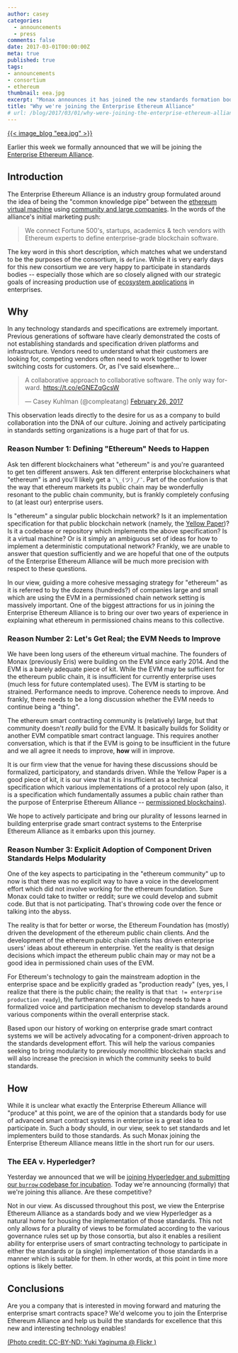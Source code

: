 ```yaml
---
author: casey
categories:
  - announcements
  - press
comments: false
date: 2017-03-01T00:00:00Z
meta: true
published: true
tags:
- announcements
- consortium
- ethereum
thumbnail: eea.jpg
excerpt: "Monax announces it has joined the new standards formation body known as the Enterprise Ethereum Alliance to help move smart contract machines forward."
title: "Why we're joining the Enterprise Ethereum Alliance"
# url: /blog/2017/03/01/why-were-joining-the-enterprise-ethereum-alliance/
---
```


[{{< image_blog "eea.jpg" >}}](https://www.flickr.com/photos/aid_precious_ones/269003324/)

Earlier this week we formally announced that we will be joining the [Enterprise Ethereum Alliance](http://entethalliance.org/).

## Introduction

The Enterprise Ethereum Alliance is an industry group formulated around the idea of being the "common knowledge pipe" between the [ethereum virtual machine](/learn/smart_contracts) using [community and large companies](/learn/permissioned_blockchains). In the words of the alliance's initial marketing push:

> We connect Fortune 500's, startups, academics & tech vendors with Ethereum experts to define enterprise-grade blockchain software.

The key word in this short description, which matches what we understand to be the purposes of the consortium, is `define`. While it is very early days for this new consortium we are very happy to participate in standards bodies -- especially those which are so closely aligned with our strategic goals of increasing production use of [ecosystem applications](/learn/ecosystem_applications) in enterprises.

## Why

In any technology standards and specifications are extremely important. Previous generations of software have clearly demonstrated the costs of not establishing standards and specification driven platforms and infrastructure. Vendors need to understand what their customers are looking for, competing vendors often need to work together to lower switching costs for customers. Or, as I've said elsewhere...

<blockquote class="twitter-tweet" data-lang="en"><p lang="en" dir="ltr">A collaborative approach to collaborative software. The only way forward. <a href="https://t.co/eGNEZqGcsW">https://t.co/eGNEZqGcsW</a></p>&mdash; Casey Kuhlman (@compleatang) <a href="https://twitter.com/compleatang/status/835873349561630721">February 26, 2017</a></blockquote>
<script async src="//platform.twitter.com/widgets.js" charset="utf-8"></script>

This observation leads directly to the desire for us as a company to build collaboration into the DNA of our culture. Joining and actively participating in standards setting organizations is a huge part of that for us.

### Reason Number 1: Defining "Ethereum" Needs to Happen

Ask ten different blockchainers what "ethereum" is and you're guaranteed to get ten different answers. Ask ten different enterprise blockchainers what "ethereum" is and you'll likely get a `¯\_(ツ)_/¯`. Part of the confusion is that the way that ethereum markets its public chain may be wonderfully resonant to the public chain community, but is frankly completely confusing to (at least our) enterprise users.

Is "ethereum" a singular public blockchain network? Is it an implementation specification for that public blockchain network (namely, the [Yellow Paper](http://gavwood.com/paper.pdf))? Is it a codebase or repository which implements the above specification? Is it a virtual machine? Or is it simply an ambiguous set of ideas for how to implement a deterministic computational network? Frankly, we are unable to answer that question sufficiently and we are hopeful that one of the outputs of the Enterprise Ethereum Alliance will be much more precision with respect to these questions.

In our view, guiding a more cohesive messaging strategy for "ethereum" as it is referred to by the dozens (hundreds?) of companies large and small which are using the EVM in a permissioned chain network setting is massively important. One of the biggest attractions for us in joining the Enterprise Ethereum Alliance is to bring our over two years of experience in explaining what ethereum in permissioned chains means to this collective.

### Reason Number 2: Let's Get Real; the EVM Needs to Improve

We have been long users of the ethereum virtual machine. The founders of Monax (previously Eris) were building on the EVM since early 2014. And the EVM is a barely adequate piece of kit. While the EVM may be sufficient for the ethereum public chain, it is insufficient for currently enterprise uses (much less for future contemplated uses). The EVM is starting to be strained. Performance needs to improve. Coherence needs to improve. And frankly, there needs to be a long discussion whether the EVM needs to continue being a "thing".

The ethereum smart contracting community is (relatively) large, but that community doesn't *really* build for the EVM. It basically builds for Solidity or another EVM compatible smart contract language. This requires another conversation, which is that if the EVM is going to be insufficient in the future and we all agree it needs to improve, **how** will in improve.

It is our firm view that the venue for having these discussions should be formalized, participatory, and standards driven. While the Yellow Paper is a good piece of kit, it is our view that it is insufficient as a technical specification which various implementations of a protocol rely upon (also, it is a specification which fundamentally assumes a public chain rather than the purpose of Enterprise Ethereum Alliance -- [permissioned blockchains](/learn/permissioned_blockchains)).

We hope to actively participate and bring our plurality of lessons learned in building enterprise grade smart contract systems to the Enterprise Ethereum Alliance as it embarks upon this journey.

### Reason Number 3: Explicit Adoption of Component Driven Standards Helps Modularity

One of the key aspects to participating in the "ethereum community" up to now is that there was no explicit way to have a voice in the development effort which did not involve working for the ethereum foundation. Sure Monax could take to twitter or reddit; sure we could develop and submit code. But that is not participating. That's throwing code over the fence or talking into the abyss.

The reality is that for better or worse, the Ethereum Foundation has (mostly) driven the development of the ethereum public chain clients. And the development of the ethereum pubic chain clients has driven enterprise users' ideas about ethereum in enterprise. Yet the reality is that design decisions which impact the ethereum public chain may or may not be a good idea in permissioned chain uses of the EVM.

For Ethereum's technology to gain the mainstream adoption in the enterprise space and be explicitly graded as "production ready" (yes, yes, I realize that there is the public chain; the reality is that `that != enterprise production ready`), the furtherance of the technology needs to have a formalized voice and participation mechanism to develop standards around various components within the overall enterprise stack.

Based upon our history of working on enterprise grade smart contract systems we will be actively advocating for a component-driven approach to the standards development effort. This will help the various companies seeking to bring modularity to previously monolithic blockchain stacks and will also increase the precision in which the community seeks to build standards.

## How

While it is unclear what exactly the Enterprise Ethereum Alliance will "produce" at this point, we are of the opinion that a standards body for use of advanced smart contract systems in enterprise is a great idea to participate in. Such a body should, in our view, seek to set standards and let implementers build to those standards. As such Monax joining the Enterprise Ethereum Alliance means little in the short run for our users.

### The EEA v. Hyperledger?

Yesterday we announced that we will be [joining Hyperledger and submitting our `burrow` codebase for incubation](/blog/2017/02/28/why-were-joining-hyperledger/). Today we're announcing (formally) that we're joining this alliance. Are these competitive?

Not in our view. As discussed throughout this post, we view the Enterprise Ethereum Alliance as a standards body and we view Hyperledger as a natural home for housing the implementation of those standards. This not only allows for a plurality of views to be formulated according to the various governance rules set up by those consortia, but also it enables a resilient ability for enterprise users of smart contracting technology to participate in either the standards or (a single) implementation of those standards in a manner which is suitable for them. In other words, at this point in time more options is likely better.

## Conclusions

Are you a company that is interested in moving forward and maturing the enterprise smart contracts space? We'd welcome you to join the Enterprise Ethereum Alliance and help us build the standards for excellence that this new and interesting technology enables!

[(Photo credit: CC-BY-ND: Yuki Yaginuma @ Flickr )](https://www.flickr.com/photos/aid_precious_ones/)
